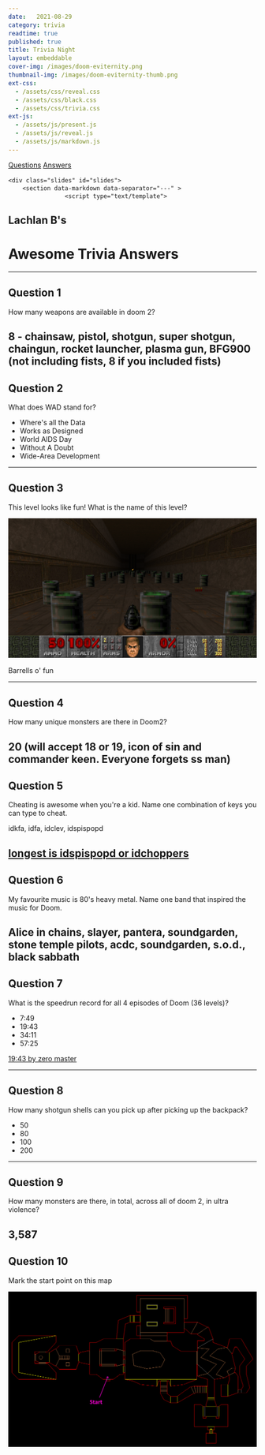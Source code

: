 ```yaml
---
date:   2021-08-29
category: trivia
readtime: true
published: true
title: Trivia Night
layout: embeddable
cover-img: /images/doom-eviternity.png
thumbnail-img: /images/doom-eviternity-thumb.png
ext-css: 
  - /assets/css/reveal.css
  - /assets/css/black.css
  - /assets/css/trivia.css
ext-js: 
  - /assets/js/present.js
  - /assets/js/reveal.js
  - /assets/js/markdown.js
---
```


<div class="reveal">
  <div class='footer'>
    <a href="trivia-night-questions">Questions</a>
    <a href="trivia-night-answers">Answers</a>
  </div>

	<div class="slides" id="slides">
        <section data-markdown data-separator="---" >
                    <script type="text/template">
## Lachlan B's
# Awesome Trivia Answers
---
## Question 1 

How many weapons are available in doom 2?  

8 - chainsaw, pistol, shotgun, super shotgun, chaingun, rocket launcher, plasma gun, BFG900 (not including fists, 8 if you included fists) <!-- .element: class="fragment answer" -->
---
## Question 2
What does WAD stand for? 
* Where's all the Data <!-- .element: class="fragment highlight-red" --> 
* Works as Designed
* World AIDS Day
* Without A Doubt 
* Wide-Area Development                      
---
## Question 3
This level looks like fun! What is the name of this level?  

![image-title-here](/images/barrells.png)<!-- .element: class="smallerimage" --> 

Barrells o' fun <!-- .element: class="fragment answer" --> 

---
## Question 4
How many unique monsters are there in Doom2? 

20 (will accept 18 or 19, icon of sin and commander keen. Everyone forgets ss man)<!-- .element: class="fragment answer" --> 
---
## Question 5
Cheating is awesome when you're a kid. Name one combination of keys you can type to cheat.

idkfa, idfa, idclev, idspispopd <!-- .element: class="fragment answer" -->

[longest is idspispopd or idchoppers](https://doom.fandom.com/wiki/Doom_Cheat_Codes)<!-- .element: class="fragment answer" -->
---
## Question 6
My favourite music is 80's heavy metal. Name one band that inspired the music for Doom.

Alice in chains, slayer, pantera, soundgarden, stone temple pilots, acdc, soundgarden, s.o.d., black sabbath<!-- .element: class="fragment answer" -->
---
## Question 7
What is the speedrun record for all 4 episodes of Doom (36 levels)? 
- 7:49
- 19:43 <!-- .element: class="fragment highlight-red" -->
- 34:11
- 57:25

[19:43 by zero master](https://www.youtube.com/watch?v=d0Dl8HSKMWM)<!-- .element: class="fragment " -->

---
## Question 8
How many shotgun shells can you pick up after picking up the backpack? 
* 50 
* 80 
* 100 <!-- .element: class="fragment highlight-red" -->
* 200
---
## Question 9
How many monsters are there, in total, across all of doom 2, in ultra violence? 

3,587<!-- .element: class="fragment answer" -->
---
## Question 10
Mark the start point on this map 

![image-title-here](/images/e1m1-answer.png)<!-- .element: class="fragment" -->
                    </script>
        </section>
			</div>
</div>
